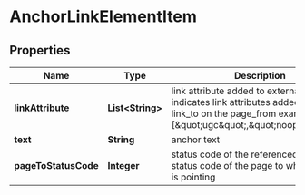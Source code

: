 

# AnchorLinkElementItem


## Properties

| Name | Type | Description | Notes |
|------------ | ------------- | ------------- | -------------|
|**linkAttribute** | **List&lt;String&gt;** | link attribute added to external link indicates link attributes added to the link_to on the page_from example: [\&quot;ugc\&quot;,\&quot;noopener\&quot;] |  [optional] |
|**text** | **String** | anchor text |  [optional] |
|**pageToStatusCode** | **Integer** | status code of the referenced page status code of the page to which the link is pointing |  [optional] |



